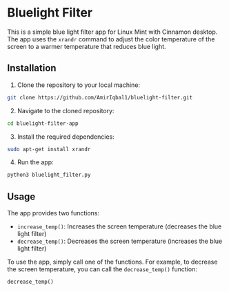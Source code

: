 Bluelight Filter
=================

This is a simple blue light filter app for Linux Mint with Cinnamon desktop. The app uses the `xrandr` command to adjust the color temperature of the screen to a warmer temperature that reduces blue light.

Installation
------------

1. Clone the repository to your local machine:

```bash
git clone https://github.com/AmirIqbal1/bluelight-filter.git
```

2. Navigate to the cloned repository:

```bash
cd bluelight-filter-app
```

3. Install the required dependencies:

```bash
sudo apt-get install xrandr
```

4. Run the app:

```bash
python3 bluelight_filter.py
```

Usage
-----

The app provides two functions:

* `increase_temp()`: Increases the screen temperature (decreases the blue light filter)
* `decrease_temp()`: Decreases the screen temperature (increases the blue light filter)

To use the app, simply call one of the functions. For example, to decrease the screen temperature, you can call the `decrease_temp()` function:

```python
decrease_temp()
```

